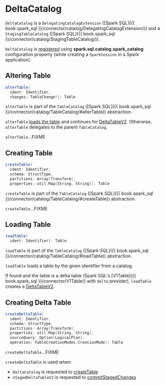 # DeltaCatalog

`DeltaCatalog` is a `DelegatingCatalogExtension` ([Spark SQL]({{ book.spark_sql }}/connector/catalog/DelegatingCatalogExtension/)) and a `StagingTableCatalog` ([Spark SQL]({{ book.spark_sql }}/connector/catalog/StagingTableCatalog/)).

`DeltaCatalog` is [registered](installation.md) using **spark.sql.catalog.spark_catalog** configuration property (while creating a `SparkSession` in a Spark application).

## <span id="alterTable"> Altering Table

```scala
alterTable(
  ident: Identifier,
  changes: TableChange*): Table
```

`alterTable` is part of the `TableCatalog` ([Spark SQL]({{ book.spark_sql }}/connector/catalog/TableCatalog/#alterTable)) abstraction.

`alterTable` [loads the table](#loadTable) and continues for [DeltaTableV2](DeltaTableV2.md). Otherwise, `alterTable` delegates to the parent `TableCatalog`.

`alterTable`...FIXME

## <span id="createTable"> Creating Table

```scala
createTable(
  ident: Identifier,
  schema: StructType,
  partitions: Array[Transform],
  properties: util.Map[String, String]): Table
```

`createTable` is part of the `TableCatalog` ([Spark SQL]({{ book.spark_sql }}/connector/catalog/TableCatalog/#createTable)) abstraction.

`createTable`...FIXME

## <span id="loadTable"> Loading Table

```scala
loadTable(
  ident: Identifier): Table
```

`loadTable` is part of the `TableCatalog` ([Spark SQL]({{ book.spark_sql }}/connector/catalog/TableCatalog/#loadTable)) abstraction.

`loadTable` loads a table by the given identifier from a catalog.

If found and the table is a delta table (Spark SQL's [V1Table]({{ book.spark_sql }}/connector/V1Table/) with `delta` provider), `loadTable` creates a [DeltaTableV2](DeltaTableV2.md).

## <span id="createDeltaTable"> Creating Delta Table

```scala
createDeltaTable(
  ident: Identifier,
  schema: StructType,
  partitions: Array[Transform],
  properties: util.Map[String, String],
  sourceQuery: Option[LogicalPlan],
  operation: TableCreationModes.CreationMode): Table
```

`createDeltaTable`...FIXME

`createDeltaTable` is used when:

* `DeltaCatalog` is requested to [createTable](#createTable)
* `StagedDeltaTableV2` is requested to [commitStagedChanges](StagedDeltaTableV2.md#commitStagedChanges)
